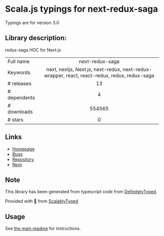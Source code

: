 
# Scala.js typings for next-redux-saga

Typings are for version 3.0

## Library description:
redux-saga HOC for Next.js

|                    |                 |
| ------------------ | :-------------: |
| Full name          | next-redux-saga |
| Keywords           | next, nextjs, Next.js, next-redux, next-redux-wrapper, react, react-redux, redux, redux-saga |
| # releases         | 13 |
| # dependents       | 4 |
| # downloads        | 554565 |
| # stars            | 0 |

## Links
- [Homepage](https://github.com/bmealhouse/next-redux-saga#readme)
- [Bugs](https://github.com/bmealhouse/next-redux-saga/issues)
- [Repository](https://github.com/bmealhouse/next-redux-saga)
- [Npm](https://www.npmjs.com/package/next-redux-saga)
    


## Note
This library has been generated from typescript code from [DefinitelyTyped](https://definitelytyped.org).

Provided with :purple_heart: from [ScalablyTyped](https://github.com/oyvindberg/ScalablyTyped)

## Usage
See [the main readme](../../readme.md) for instructions.


